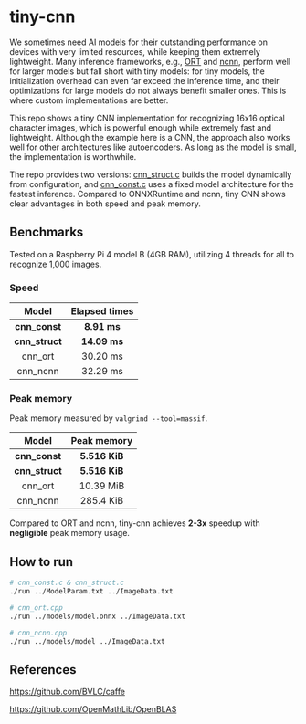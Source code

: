 # tiny-cnn

We sometimes need AI models for their outstanding performance on devices with very limited resources, while keeping them extremely lightweight. Many inference frameworks, e.g., [ORT](https://github.com/microsoft/onnxruntime) and [ncnn](https://github.com/Tencent/ncnn), perform well for larger models but fall short with tiny models: for tiny models, the initialization overhead can even far exceed the inference time, and their optimizations for large models do not always benefit smaller ones. This is where custom implementations are better.

This repo shows a tiny CNN implementation for recognizing 16x16 optical character images, which is powerful enough while extremely fast and lightweight. Although the example here is a CNN, the approach also works well for other architectures like autoencoders. As long as the model is small, the implementation is worthwhile.

The repo provides two versions: [cnn_struct.c](https://github.com/Avafly/tiny-cnn/blob/8907b70a169a4aaf4d7a55967564620e2e4d4840/cnn_struct.c) builds the model dynamically from configuration, and [cnn_const.c](https://github.com/Avafly/tiny-cnn/blob/8907b70a169a4aaf4d7a55967564620e2e4d4840/cnn_const.c) uses a fixed model architecture for the fastest inference. Compared to ONNXRuntime and ncnn, tiny CNN shows clear advantages in both speed and peak memory.

## Benchmarks

Tested on a Raspberry Pi 4 model B (4GB RAM), utilizing 4 threads for all to recognize 1,000 images.

### Speed

|     Model      | Elapsed times |
| :------------: | :-----------: |
| **cnn_const**  |  **8.91 ms**  |
| **cnn_struct** | **14.09 ms**  |
|    cnn_ort     |   30.20 ms    |
|    cnn_ncnn    |   32.29 ms    |

### Peak memory

Peak memory measured by `valgrind --tool=massif`.

|     Model      |  Peak memory  |
| :------------: | :-----------: |
| **cnn_const**  | **5.516 KiB** |
| **cnn_struct** | **5.516 KiB** |
|    cnn_ort     |   10.39 MiB   |
|    cnn_ncnn    |   285.4 KiB   |

Compared to ORT and ncnn, tiny-cnn achieves **2-3x** speedup with **negligible** peak memory usage.

## How to run

```bash
# cnn_const.c & cnn_struct.c
./run ../ModelParam.txt ../ImageData.txt

# cnn_ort.cpp
./run ../models/model.onnx ../ImageData.txt

# cnn_ncnn.cpp
./run ../models/model ../ImageData.txt
```

## References

https://github.com/BVLC/caffe

https://github.com/OpenMathLib/OpenBLAS